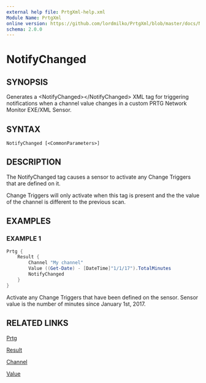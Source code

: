 ```yaml
---
external help file: PrtgXml-help.xml
Module Name: PrtgXml
online version: https://github.com/lordmilko/PrtgXml/blob/master/docs/NotifyChanged.md
schema: 2.0.0
---
```


# NotifyChanged

## SYNOPSIS

Generates a \<NotifyChanged\>\</NotifyChanged\> XML tag for triggering notifications when a channel value changes in a custom PRTG Network Monitor EXE/XML Sensor.

## SYNTAX

```
NotifyChanged [<CommonParameters>]
```

## DESCRIPTION

The NotifyChanged tag causes a sensor to activate any Change Triggers that are defined on it.

Change Triggers will only activate when this tag is present and the the value of the channel is different to the previous scan.

## EXAMPLES

### EXAMPLE 1

```powershell
Prtg {
    Result {
        Channel "My channel"
        Value ((Get-Date) - [DateTime]"1/1/17").TotalMinutes
        NotifyChanged
    }
}
```

Activate any Change Triggers that have been defined on the sensor. Sensor value is the number of minutes since January 1st, 2017.

## RELATED LINKS

[Prtg](Prtg.md)

[Result](Result.md)

[Channel](Channel.md)

[Value](Value.md)